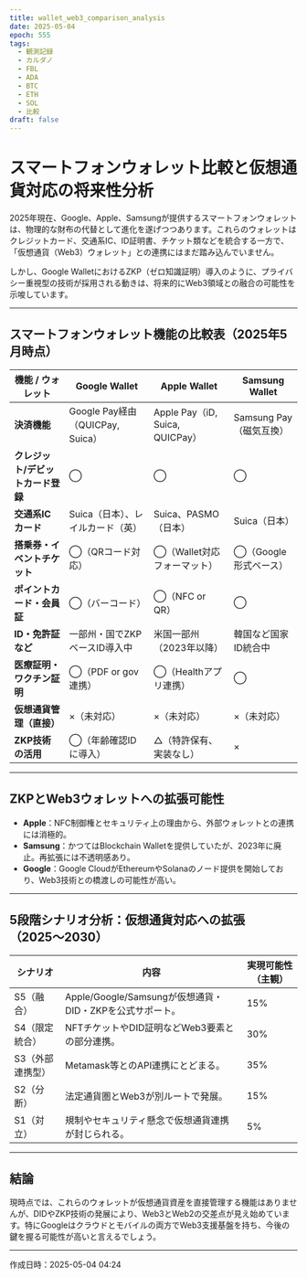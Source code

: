 ```yaml
---
title: wallet_web3_comparison_analysis
date: 2025-05-04
epoch: 555
tags:
  - 観測記録
  - カルダノ
  - FBL
  - ADA
  - BTC
  - ETH
  - SOL
  - 比較
draft: false
---
```

# スマートフォンウォレット比較と仮想通貨対応の将来性分析

2025年現在、Google、Apple、Samsungが提供するスマートフォンウォレットは、物理的な財布の代替として進化を遂げつつあります。これらのウォレットはクレジットカード、交通系IC、ID証明書、チケット類などを統合する一方で、「仮想通貨（Web3）ウォレット」との連携にはまだ踏み込んでいません。

しかし、Google WalletにおけるZKP（ゼロ知識証明）導入のように、プライバシー重視型の技術が採用される動きは、将来的にWeb3領域との融合の可能性を示唆しています。

---

## スマートフォンウォレット機能の比較表（2025年5月時点）

| 機能 / ウォレット | Google Wallet | Apple Wallet | Samsung Wallet |
|------------------|---------------|--------------|----------------|
| **決済機能** | Google Pay経由（QUICPay, Suica） | Apple Pay（iD, Suica, QUICPay） | Samsung Pay（磁気互換） |
| **クレジット/デビットカード登録** | ◯ | ◯ | ◯ |
| **交通系ICカード** | Suica（日本）、レイルカード（英） | Suica、PASMO（日本） | Suica（日本） |
| **搭乗券・イベントチケット** | ◯（QRコード対応） | ◯（Wallet対応フォーマット） | ◯（Google形式ベース） |
| **ポイントカード・会員証** | ◯（バーコード） | ◯（NFC or QR） | ◯ |
| **ID・免許証など** | 一部州・国でZKPベースID導入中 | 米国一部州（2023年以降） | 韓国など国家ID統合中 |
| **医療証明・ワクチン証明** | ◯（PDF or gov連携） | ◯（Healthアプリ連携） | ◯ |
| **仮想通貨管理（直接）** | ×（未対応） | ×（未対応） | ×（未対応） |
| **ZKP技術の活用** | ◯（年齢確認IDに導入） | △（特許保有、実装なし） | × |

---

## ZKPとWeb3ウォレットへの拡張可能性

- **Apple**：NFC制御権とセキュリティ上の理由から、外部ウォレットとの連携には消極的。
- **Samsung**：かつてはBlockchain Walletを提供していたが、2023年に廃止。再拡張には不透明感あり。
- **Google**：Google CloudがEthereumやSolanaのノード提供を開始しており、Web3技術との橋渡しの可能性が高い。

---

## 5段階シナリオ分析：仮想通貨対応への拡張（2025〜2030）

| シナリオ | 内容 | 実現可能性（主観） |
|----------|------|------------------|
| S5（融合） | Apple/Google/Samsungが仮想通貨・DID・ZKPを公式サポート。 | 15% |
| S4（限定統合） | NFTチケットやDID証明などWeb3要素との部分連携。 | 30% |
| S3（外部連携型） | Metamask等とのAPI連携にとどまる。 | 35% |
| S2（分断） | 法定通貨圏とWeb3が別ルートで発展。 | 15% |
| S1（対立） | 規制やセキュリティ懸念で仮想通貨連携が封じられる。 | 5% |

---

## 結論

現時点では、これらのウォレットが仮想通貨資産を直接管理する機能はありませんが、DIDやZKP技術の発展により、Web3とWeb2の交差点が見え始めています。特にGoogleはクラウドとモバイルの両方でWeb3支援基盤を持ち、今後の鍵を握る可能性が高いと言えるでしょう。

---

作成日時：2025-05-04 04:24
